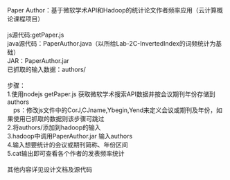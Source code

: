 Paper Author：基于微软学术API和Hadoop的统计论文作者频率应用（云计算概论课程项目）<br>
<br>
js源代码:getPaper.js<br>
java源代码：PaperAuthor.java（以所给Lab-2C-InvertedIndex的词频统计为基础）<br>
JAR：PaperAuthor.jar<br>
已抓取的输入数据：authors/<br>
<br>
步骤：<br>
1.使用nodejs getPaper.js 获取微软学术搜索API数据并按会议期刊年份存储到authors<br>
　ps：修改js文件中的CorJ,CJname,Ybegin,Yend来定义会议或期刊及年份，如果使用已抓取的数据则该步骤可跳过<br>
2.将authors/添加到hadoop的输入<br>
3.hadoop中调用PaperAuthor.jar 输入authors<br>
4.输入想要统计的会议或期刊简称、年份区间<br>
5.cat输出即可查看各个作者的发表频率统计<br>
<br>
其他内容详见设计文档及源代码
